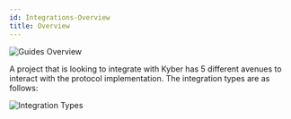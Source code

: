 ```yaml
---
id: Integrations-Overview
title: Overview
---
```

![Guides Overview](/uploads/guidesoverview.png "Guides Overview")

A project that is looking to integrate with Kyber has 5 different avenues to interact with the protocol implementation. The integration types are as follows:

![Integration Types](/uploads/integrationtypes.png "Integration Types")

